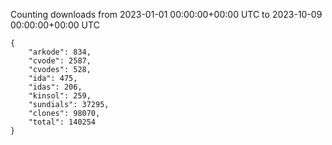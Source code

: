
Counting downloads from 2023-01-01 00:00:00+00:00 UTC to 2023-10-09 00:00:00+00:00 UTC

```
{
    "arkode": 834,
    "cvode": 2587,
    "cvodes": 528,
    "ida": 475,
    "idas": 206,
    "kinsol": 259,
    "sundials": 37295,
    "clones": 98070,
    "total": 140254
}
```
